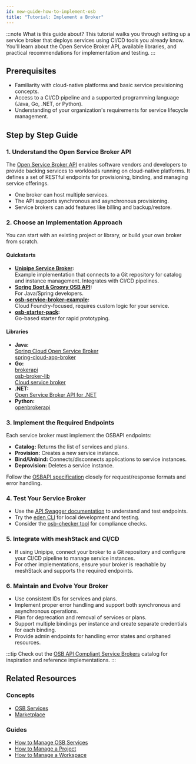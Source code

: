 ```yaml
---
id: new-guide-how-to-implement-osb
title: "Tutorial: Implement a Broker"
---
```


:::note What is this guide about?
This tutorial walks you through setting up a service broker that deploys services using CI/CD tools you already know. You'll learn about the Open Service Broker API, available libraries, and practical recommendations for implementation and testing.
:::

## Prerequisites

- Familiarity with cloud-native platforms and basic service provisioning concepts.
- Access to a CI/CD pipeline and a supported programming language (Java, Go, .NET, or Python).
- Understanding of your organization's requirements for service lifecycle management.

## Step by Step Guide

### 1. Understand the Open Service Broker API

The [Open Service Broker API](https://www.openservicebrokerapi.org/) enables software vendors and developers to provide backing services to workloads running on cloud-native platforms. It defines a set of RESTful endpoints for provisioning, binding, and managing service offerings.

- One broker can host multiple services.
- The API supports synchronous and asynchronous provisioning.
- Service brokers can add features like billing and backup/restore.

### 2. Choose an Implementation Approach

You can start with an existing project or library, or build your own broker from scratch.

#### Quickstarts

- **[Unipipe Service Broker](https://github.com/meshcloud/unipipe-service-broker):**  
  Example implementation that connects to a Git repository for catalog and instance management. Integrates with CI/CD pipelines.
- **[Spring Boot & Groovy OSB API](https://github.com/openservicebrokerapi/servicebroker):**  
  For Java/Spring developers.
- **[osb-service-broker-example](https://github.com/evoila/osb-example):**  
  Cloud Foundry-focused, requires custom logic for your service.
- **[osb-starter-pack](https://github.com/pmorie/osb-starter-pack):**  
  Go-based starter for rapid prototyping.

#### Libraries

- **Java:**  
  [Spring Cloud Open Service Broker](https://spring.io/projects/spring-cloud-open-service-broker)  
  [spring-cloud-app-broker](https://github.com/spring-cloud/spring-cloud-app-broker)
- **Go:**  
  [brokerapi](https://github.com/pivotal-cf/brokerapi)  
  [osb-broker-lib](https://github.com/pmorie/osb-broker-lib)  
  [Cloud service broker](https://github.com/pivotal/cloud-service-broker/)
- **.NET:**  
  [Open Service Broker API for .NET](https://github.com/AXOOM/OpenServiceBroker)
- **Python:**  
  [openbrokerapi](https://pypi.org/project/openbrokerapi/)

### 3. Implement the Required Endpoints

Each service broker must implement the OSBAPI endpoints:

- **Catalog:** Returns the list of services and plans.
- **Provision:** Creates a new service instance.
- **Bind/Unbind:** Connects/disconnects applications to service instances.
- **Deprovision:** Deletes a service instance.

Follow the [OSBAPI specification](https://github.com/openservicebrokerapi/servicebroker/blob/master/spec.md) closely for request/response formats and error handling.

### 4. Test Your Service Broker

- Use the [API Swagger documentation](https://petstore.swagger.io/?url=https://raw.githubusercontent.com/openservicebrokerapi/servicebroker/v2.16/openapi.yaml#/) to understand and test endpoints.
- Try the [eden CLI](https://starkandwayne.com/blog/welcome-to-eden-a-cli-for-every-open-service-broker-api/) for local development and testing.
- Consider the [osb-checker tool](https://github.com/openservicebrokerapi/osb-checker) for compliance checks.

### 5. Integrate with meshStack and CI/CD

- If using Unipipe, connect your broker to a Git repository and configure your CI/CD pipeline to manage service instances.
- For other implementations, ensure your broker is reachable by meshStack and supports the required endpoints.

### 6. Maintain and Evolve Your Broker

- Use consistent IDs for services and plans.
- Implement proper error handling and support both synchronous and asynchronous operations.
- Plan for deprecation and removal of services or plans.
- Support multiple bindings per instance and create separate credentials for each binding.
- Provide admin endpoints for handling error states and orphaned resources.

:::tip
Check out the [OSB API Compliant Service Brokers](https://www.openservicebrokerapi.org/compliant-service-brokers) catalog for inspiration and reference implementations.
:::

## Related Resources

### Concepts

- [OSB Services](new-concept-osb-services.md)
- [Marketplace](new-concept-marketplace.md)

### Guides

- [How to Manage OSB Services](new-guide-how-to-manage-osb.md)
- [How to Manage a Project](new-guide-how-to-manage-a-project.md)
- [How to Manage a Workspace](new-guide-how-to-manage-a-workspace.md)